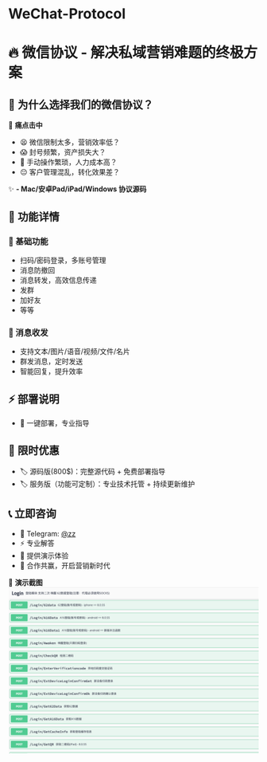 # WeChat-Protocol

# 🔥 微信协议 - 解决私域营销难题的终极方案

## 💪 为什么选择我们的微信协议？

🎯 **痛点击中**
- 😫 微信限制太多，营销效率低？
- 😱 封号频繁，资产损失大？
- 😤 手动操作繁琐，人力成本高？
- 😔 客户管理混乱，转化效果差？

✨ **- Mac/安卓Pad/iPad/Windows 协议源码**

## 🌟 功能详情

### 📱 基础功能
- 扫码/密码登录，多账号管理
- 消息防撤回
- 消息转发，高效信息传递
- 发群
- 加好友
- 等等

### 💬 消息收发
- 支持文本/图片/语音/视频/文件/名片
- 群发消息，定时发送
- 智能回复，提升效率

## ⚡️ 部署说明
- 🔧 一键部署，专业指导

## 🎁 限时优惠
- 🏷️ 源码版(800$)：完整源代码 + 免费部署指导
- 🏷️ 服务版（功能可定制）：专业技术托管 + 持续更新维护

## 📞 立即咨询
- 💬 Telegram: [@zz](https://t.me/tob_zzz)
- ⚡️ 专业解答
- 🎯 提供演示体验
- 💪 合作共赢，开启营销新时代

📌 **演示截图**
![演示](./images/login.png)
